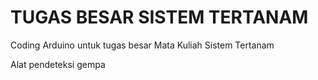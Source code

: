 # TUGAS BESAR SISTEM TERTANAM
Coding Arduino untuk tugas besar Mata Kuliah Sistem Tertanam


Alat pendeteksi gempa

